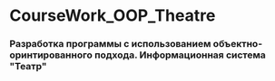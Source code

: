 # CourseWork_OOP_Theatre

### Разработка программы с использованием объектно-оринтированного подхода. Информационная система "Театр"
